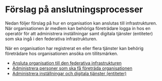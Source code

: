 # Förslag på anslutningsprocesser
Nedan följer förslag på hur en organisation kan anslutas till infrastrukturen. När organisationen är medlem kan behöriga företrädare 
logga in hos en operatör för att administrera inställningar samt digitala tjänster (entiteter) som ska ingå i den federativa infrastrukturen.

När en organisation har registrerat en eller flera tjänster kan behörig företrädare hos organisationen ansöka om tillitsmärken.

* [Ansluta organisation till den federativa infrastrukturen](#)
* [Administrera personer som ska få företräda organisationen](#)
* [Administrera inställningar och digitala tjänster (entiteter)](#) 
